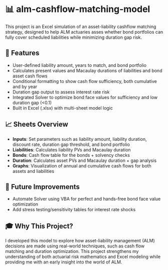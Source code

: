 # 📊 alm-cashflow-matching-model
This project is an Excel simulation of an asset-liability cashflow matching strategy, designed to help ALM actuaries asses whether bond portfolios can fully cover scheduled liabilities while minimizing duration gap risk.

## 📌 Features
- User-defined liability amount, years to match, and bond portfolio
- Calculates present values and Macaulay durations of liabilities and bond asset cash flows
- Conditional formatting to show cash flow sufficiency, both cumulative and by year
- Duration gap output to assess interest rate risk
- Integrated Solver to optimize bond face values for sufficiency and low duration gap (<0.1)
- Built in Excel (.xlsx) with multi-sheet model logic

## 📈 Sheets Overview
- **Inputs**: Set parameters such as liability amount, liability duration, discount rate, duration gap threshold, and bond portfolio
- **Liabilities**: Calculates liability PVs and Macaulay duration
- **Bonds**: Cash flow table for the bonds + solvency checks
- **Duration**: Calculates asset PVs and Macaulay duration + gap analysis
- **Graphs**: Visualization of annual and cumulative cash flows for both assets and liabilities

## 🔧 Future Improvements
- Automate Solver using VBA for perfect and hands-free bond face value optimization
- Add stress testing/sensitivity tables for interest rate shocks

## 🎓 Why This Project?
I developed this model to explore how asset-liability management (ALM) decisions are made using real-world techniques, such as cash flow matching and duration optimization. This project strengthens my understanding of both actuarial risk mathematics and Excel modeling while providing me with an early insight into the world of ALM.
